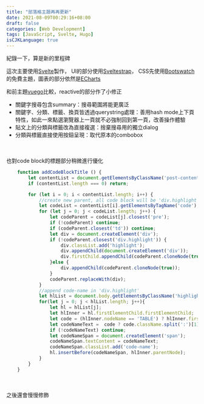 ```yaml
---
title: "部落格主題再再更新"
date: 2021-08-09T00:29:16+08:00
draft: false
categories: [Web Development]
tags: [JavaScript, Svelte, Hugo]
isCJKLanguage: true
---
```


紀錄一下，算是新的里程碑

<!--more-->
這次主要使用<a href="https://svelte.dev/" target="_blank">Svelte</a>製作，
UI的部分使用<a href="https://sveltestrap.js.org/" target="_blank">Sveltestrap</a>，
CSS先使用<a href="https://bootswatch.com/" target="_blank">Bootswatch</a>的免費主題，圖表的部分依然是<a href="https://echarts.apache.org/" target="_blank">ECharts</a>

和前主題<a href="https://github.com/mikanbearer/vuego" target="_blank">vuego</a>比較，reactive的部分作了小修正
* 關鍵字搜尋包含summary：搜尋範圍將能更廣泛
* 關鍵字、分類、標籤、換頁皆透過querystring處理：善用hash mode上下頁特性，如此一來點選瀏覽器上一頁就不必強制回到第一頁，改善操作體驗
* 貼文上的分類與標籤改為直接複選：捨棄搜尋用的獨立dialog
* 分類與標籤直接使用按鈕呈現：取代原本的combobox

<br></br>
也對code block的標題部分稍微進行優化
```js
    function addCodeBlockTitle () {
        let contentList = document.getElementsByClassName('post-content');
        if (contentList.length === 0) return;

        for (let i = 0; i < contentList.length; i++) {
            //create new parent, all code block will be 'div.highlight div pre' or 'div.highlight div table'
            let codeList = contentList[i].getElementsByTagName('code');
            for (let j = 0; j < codeList.length; j++) {
                let codeParent = codeList[j].closest('pre');
                if (!codeParent) continue;
                if (codeParent.closest('td')) continue;
                let div = document.createElement('div');
                if (!codeParent.closest('div.highlight')) {
                    div.classList.add('highlight');
                    div.appendChild(document.createElement('div'));
                    div.firstChild.appendChild(codeParent.cloneNode(true));
                }else {
                    div.appendChild(codeParent.cloneNode(true));
                }
                codeParent.replaceWith(div);   
            }
            //append code-name in 'div.highlight' 
            let hlList = document.body.getElementsByClassName('highlight');
            for(let j = 0; j < hlList.length; j++){
                let hl = hlList[j];
                let hlInner = hl.firstElementChild.firstElementChild;
                let code = (hlInner.nodeName == 'TABLE') ? hlInner.firstElementChild.firstElementChild.childNodes[2].firstElementChild.firstElementChild : hlInner.firstElementChild;
                let codeNameText =  code ? code.className.split(':')[1] : null;
                if (!codeNameText) continue;
                let codeNameSpan = document.createElement('span');
                codeNameSpan.textContent = codeNameText;
                codeNameSpan.classList.add('code-name');
                hl.insertBefore(codeNameSpan, hlInner.parentNode);
            }
        }
    }
```
<br></br> 
之後還會慢慢修飾